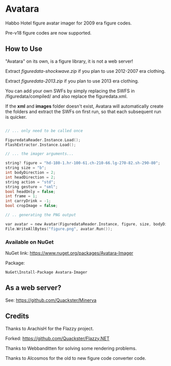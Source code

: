 # Avatara
Habbo Hotel figure avatar imager for 2009 era figure codes. 

Pre-v18 figure codes are now supported.

## How to Use

"Avatara" on its own, is a figure library, it is not a web server!

Extract *figuredata-shockwave.zip* if you plan to use 2012-2007 era clothing. 

Extract *figuredata-2013.zip* if you plan to use 2013 era clothing.

You can add your own SWFs by simply replacing the SWFS in /figuredata/compiled/ and also replace the figuredata.xml.

If the **xml** and **images** folder doesn't exist, Avatara will automatically create the folders and extract the SWFs on first run, so that each subsequent run is quicker.

```c

// ... only need to be called once

FiguredataReader.Instance.Load();
FlashExtractor.Instance.Load();

// ... the imager arguments...

string? figure = "hd-180-1.hr-100-61.ch-210-66.lg-270-82.sh-290-80";
string size = "b";
int bodyDirection = 2;
int headDirection = 2;
string action = "std";
string gesture = "sml";
bool headOnly = false;
int frame = 1;
int carryDrink = -1;
bool cropImage = false;

// .. generating the PNG output

var avatar = new Avatar(FiguredataReader.Instance, figure, size, bodyDirection, headDirection, action: action, gesture: gesture, headOnly: headOnly, frame: frame, carryDrink: carryDrink, cropImage: cropImage);
File.WriteAllBytes("figure.png", avatar.Run());

```

### Available on NuGet

NuGet link: https://www.nuget.org/packages/Avatara-Imager

Package: 

```
NuGet\Install-Package Avatara-Imager
```

## As a web server?

See: https://github.com/Quackster/Minerva

## Credits

Thanks to ArachisH for the Flazzy project. 

Forked: https://github.com/Quackster/Flazzy.NET

Thanks to Webbanditten for solving some rendering problems.

Thanks to Alcosmos for the old to new figure code converter code.